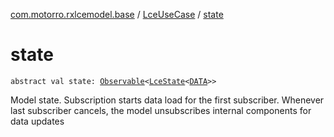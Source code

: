 [com.motorro.rxlcemodel.base](../index.md) / [LceUseCase](index.md) / [state](./state.md)

# state

`abstract val state: `[`Observable`](http://reactivex.io/RxJava/2.x/javadoc/io/reactivex/Observable.html)`<`[`LceState`](../-lce-state/index.md)`<`[`DATA`](index.md#DATA)`>>`

Model state. Subscription starts data load for the first subscriber.
Whenever last subscriber cancels, the model unsubscribes internal components for data updates

